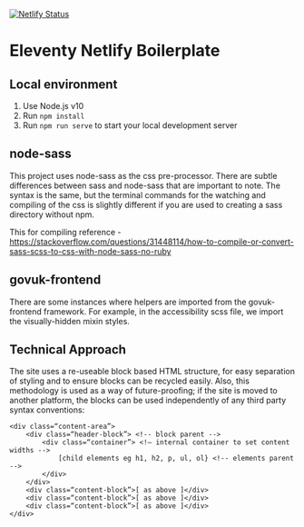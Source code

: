 [![Netlify Status](https://api.netlify.com/api/v1/badges/bbf28a84-4bdb-407b-a2fa-32628d27fa3d/deploy-status)](https://app.netlify.com/sites/eleventy-netlify-boilerplate/deploys)

# Eleventy Netlify Boilerplate

## Local environment
1. Use Node.js v10
2. Run `npm install`
3. Run `npm run serve` to start your local development server

## node-sass
This project uses node-sass as the css pre-processor. There are subtle differences between sass and node-sass that are important to note. The syntax is the same, but the terminal commands for the watching and compiling of the css is slightly different if you are used to creating a sass directory without npm.

This for compiling reference - https://stackoverflow.com/questions/31448114/how-to-compile-or-convert-sass-scss-to-css-with-node-sass-no-ruby

## govuk-frontend
There are some instances where helpers are imported from the govuk-frontend framework. For example, in the accessibility scss file, we import the visually-hidden mixin styles.

## Technical Approach
The site uses a re-useable block based HTML structure, for easy separation of styling and to ensure blocks can be recycled easily. Also, this methodology is used as a way of future-proofing; if the site is moved to another platform, the blocks can be used independently of any third party syntax conventions:

	<div class=“content-area”>
		<div class=“header-block”> <!-- block parent -->
			<div class=“container”> <!— internal container to set content widths -->  
				[child elements eg h1, h2, p, ul, ol} <!-- elements parent -->
			</div>
		</div>
		<div class=“content-block”>[ as above ]</div>
		<div class=“content-block”>[ as above ]</div>
		<div class=“content-block”>[ as above ]</div>
	</div>